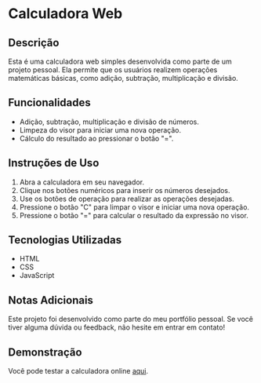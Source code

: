 # Calculadora Web

## Descrição

Esta é uma calculadora web simples desenvolvida como parte de um projeto pessoal. Ela permite que os usuários realizem operações matemáticas básicas, como adição, subtração, multiplicação e divisão.

## Funcionalidades

- Adição, subtração, multiplicação e divisão de números.
- Limpeza do visor para iniciar uma nova operação.
- Cálculo do resultado ao pressionar o botão "=".

## Instruções de Uso

1. Abra a calculadora em seu navegador.
2. Clique nos botões numéricos para inserir os números desejados.
3. Use os botões de operação para realizar as operações desejadas.
4. Pressione o botão "C" para limpar o visor e iniciar uma nova operação.
5. Pressione o botão "=" para calcular o resultado da expressão no visor.

## Tecnologias Utilizadas

- HTML
- CSS
- JavaScript

## Notas Adicionais

Este projeto foi desenvolvido como parte do meu portfólio pessoal. Se você tiver alguma dúvida ou feedback, não hesite em entrar em contato!

## Demonstração

Você pode testar a calculadora online [aqui](https://cesar-ams/calculadora).
